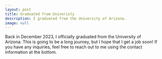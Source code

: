```yaml
---
layout: post
title: Graduated from Univeristy
description: I graduated from the University of Arizona.
image: null
---
```


Back in December 2023, I officially graduated from the University of Arizona. This is going to be a long journey, but I hope that I get a job soon! If you have any inquiries, feel free to reach out to me using the contact information at the bottom.
